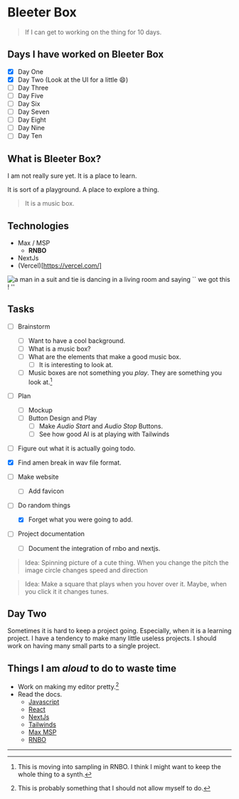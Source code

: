 # Bleeter Box

> If I can get to working on the thing for 10 days.

## Days I have worked on Bleeter Box

- [x] Day One
- [x] Day Two (Look at the UI for a little :smile:)
- [ ] Day Three
- [ ] Day Five
- [ ] Day Six
- [ ] Day Seven
- [ ] Day Eight
- [ ] Day Nine
- [ ] Day Ten

## What is Bleeter Box?

I am not really sure yet. It is a place to learn.

It is sort of a playground. A place to explore a thing.

> It is a music box.

## Technologies

- Max / MSP
  - **RNBO**
- NextJs
- (Vercel)[https://vercel.com/]

![a man in a suit and tie is dancing in a living room and saying `` we got this ! ''](https://media.tenor.com/BI9I1EmGggUAAAAC/chris-farley-running.gif)

## Tasks

- [ ] Brainstorm

  - [ ] Want to have a cool background.
  - [ ] What is a music box?
  - [ ] What are the elements that make a good music box.
    - [ ] It is interesting to look at.
  - [ ] Music boxes are not something you _play_. They are something you look at.[^1]

- [ ] Plan
  - [ ] Mockup
  - [ ] Button Design and Play
    - [ ] Make _Audio Start_ and _Audio Stop_ Buttons.
    - [ ] See how good AI is at playing with Tailwinds
- [ ] Figure out what it is actually going todo.
- [x] Find amen break in wav file format.
- [ ] Make website
  - [ ] Add favicon
- [ ] Do random things
  - [x] Forget what you were going to add.
- [ ] Project documentation
  - [ ] Document the integration of rnbo and nextjs.

> Idea: Spinning picture of a cute thing. When you change the pitch the image circle changes speed and direction

> Idea: Make a square that plays when you hover over it. Maybe, when you click it it changes tunes.

## Day Two

Sometimes it is hard to keep a project going. Especially, when it is a learning project.
I have a tendency to make many little useless projects. I should work on having many small parts to a single project.

## Things I am _aloud_ to do to waste time

- Work on making my editor pretty.[^2]
- Read the docs.
  - [Javascript](https://developer.mozilla.org/en-US/docs/Web/JavaScript)
  - [React](https://react.dev/)
  - [NextJs](https://nextjs.org/docs)
  - [Tailwinds](https://tailwindcss.com/docs/)
  - [Max MSP](https://docs.cycling74.com/)
  - [RNBO](https://rnbo.cycling74.com/)

---

[^1]: This is moving into sampling in RNBO. I think I might want to keep the whole thing to a synth.
[^2]: This is probably something that I should not allow myself to do.
